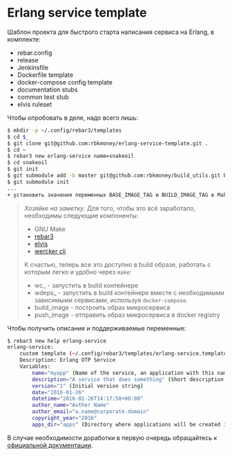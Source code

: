 # Erlang service template


Шаблон проекта для быстрого старта написания сервиса на Erlang, в комплекте:

 - rebar.config
 - release
 - Jenkinsfile
 - Dockerfile template
 - docker-compose config template
 - documentation stubs
 - common test stub
 - elvis ruleset

Чтобы опробовать в деле, надо всего лишь:

```bash
$ mkdir -p ~/.config/rebar3/templates
$ cd $_
$ git clone git@github.com:rbkmoney/erlang-service-template.git .
$ cd ~
$ rebar3 new erlang-service name=snakeoil
$ cd snakeoil
$ git init
$ git submodule add -b master git@github.com:rbkmoney/build_utils.git build_utils
$ git submodule init
...
+ установить значения переменных BASE_IMAGE_TAG и BUILD_IMAGE_TAG в Makefile
```

> _Хозяйке на заметку_. Для того, чтобы это всё заработало, необходимы следующие компоненты:
>
>  * GNU Make
>  * [rebar3](http://www.rebar3.org/)
>  * [elvis](https://github.com/inaka/elvis/releases)
>  * [wercker cli](http://devcenter.wercker.com/cli/index.html)
>
> К счастью, теперь все это доступно в build образе, работать с которым легко и удобно через `make`:
>  * wc_<target> - запустить в build контейнере
>  * wdeps_<target> - запустить в build контейнере вместе с необходимыми зависимыми сервисами, используя `docker-compose`.
>  * build_image - построить образ микросервиса
>  * push_image - отправить образ микросервиса в docker registry

Чтобы получить описание и поддерживаемые переменные:

```bash
$ rebar3 new help erlang-service
erlang-service:
    custom template (~/.config/rebar3/templates/erlang-service.template)
    Description: Erlang OTP Service
    Variables:
        name="myapp" (Name of the service, an application with this name will also be created)
        description="A service that does something" (Short description of purpose of the service)
        version="1" (Initial version string)
        date="2016-01-26"
        datetime="2016-01-26T14:17:58+00:00"
        author_name="Author Name"
        author_email="a.name@corporate.domain"
        copyright_year="2016"
        apps_dir="apps" (Directory where applications will be created if needed)
```

В случае необходимости доработки в первую очередь обращайтесь к [официальной документации](http://www.rebar3.org/docs/using-templates).
